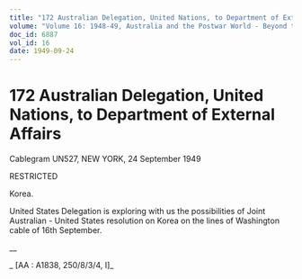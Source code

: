 ```yaml
---
title: "172 Australian Delegation, United Nations, to Department of External Affairs"
volume: "Volume 16: 1948-49, Australia and the Postwar World - Beyond the Region"
doc_id: 6887
vol_id: 16
date: 1949-09-24
---
```


# 172 Australian Delegation, United Nations, to Department of External Affairs

Cablegram UN527, NEW YORK, 24 September 1949

RESTRICTED

Korea.

United States Delegation is exploring with us the possibilities of Joint Australian - United States resolution on Korea on the lines of Washington cable of 16th September.

__

_ [AA : A1838, 250/8/3/4, I]_
